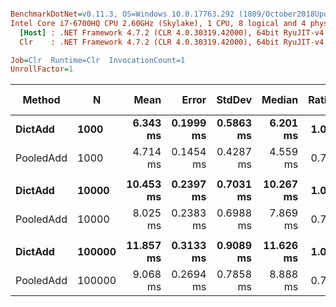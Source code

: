 ``` ini

BenchmarkDotNet=v0.11.3, OS=Windows 10.0.17763.292 (1809/October2018Update/Redstone5)
Intel Core i7-6700HQ CPU 2.60GHz (Skylake), 1 CPU, 8 logical and 4 physical cores
  [Host] : .NET Framework 4.7.2 (CLR 4.0.30319.42000), 64bit RyuJIT-v4.7.3324.0
  Clr    : .NET Framework 4.7.2 (CLR 4.0.30319.42000), 64bit RyuJIT-v4.7.3324.0

Job=Clr  Runtime=Clr  InvocationCount=1  
UnrollFactor=1  

```
|    Method |      N |      Mean |     Error |    StdDev |    Median | Ratio | RatioSD | Gen 0/1k Op | Gen 1/1k Op | Gen 2/1k Op | Allocated Memory/Op |
|---------- |------- |----------:|----------:|----------:|----------:|------:|--------:|------------:|------------:|------------:|--------------------:|
|   **DictAdd** |   **1000** |  **6.343 ms** | **0.1999 ms** | **0.5863 ms** |  **6.201 ms** |  **1.00** |    **0.00** |   **1000.0000** |   **1000.0000** |   **1000.0000** |           **7204928 B** |
| PooledAdd |   1000 |  4.714 ms | 0.1454 ms | 0.4287 ms |  4.559 ms |  0.75 |    0.09 |           - |           - |           - |                   - |
|           |        |           |           |           |           |       |         |             |             |             |                     |
|   **DictAdd** |  **10000** | **10.453 ms** | **0.2397 ms** | **0.7031 ms** | **10.267 ms** |  **1.00** |    **0.00** |           **-** |           **-** |           **-** |          **14645904 B** |
| PooledAdd |  10000 |  8.025 ms | 0.2383 ms | 0.6988 ms |  7.869 ms |  0.77 |    0.08 |           - |           - |           - |                   - |
|           |        |           |           |           |           |       |         |             |             |             |                     |
|   **DictAdd** | **100000** | **11.857 ms** | **0.3133 ms** | **0.9089 ms** | **11.626 ms** |  **1.00** |    **0.00** |           **-** |           **-** |           **-** |          **13850984 B** |
| PooledAdd | 100000 |  9.068 ms | 0.2694 ms | 0.7858 ms |  8.888 ms |  0.77 |    0.09 |           - |           - |           - |                   - |
